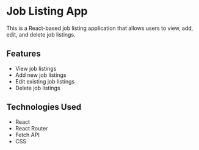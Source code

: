 # Job Listing App

This is a React-based job listing application that allows users to view, add, edit, and delete job listings.

## Features

- View job listings
- Add new job listings
- Edit existing job listings
- Delete job listings

## Technologies Used

- React
- React Router
- Fetch API
- CSS